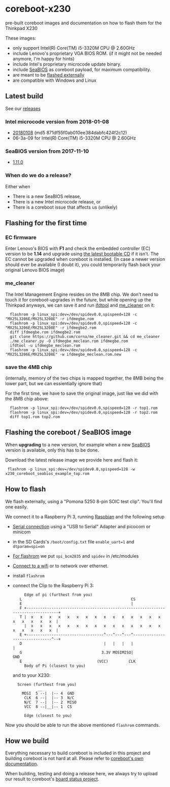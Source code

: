 # coreboot-x230
pre-built coreboot images and documentation on how to flash them for the Thinkpad X230

These images:
* only support Intel(R) Core(TM) i5-3320M CPU @ 2.60GHz
* include Lenovo's proprietary VGA BIOS ROM. (if it might not be needed anymore, I'm happy for hints)
* include Intel's proprietary microcode update binary.
* include [SeaBIOS](https://seabios.org/SeaBIOS) as coreboot payload, for maximum compatibility.
* are meant to be [flashed externally](#how-to-flash)
* are compatible with Windows and Linux

## Latest build
See our [releases](https://github.com/merge/coreboot-x230/releases)

### Intel microcode version from 2018-01-08
* [20180108](https://downloadmirror.intel.com/27431/eng/microcode-20180108.tgz) (md5 871df55f0ab010ee384dabfc424f2c12)
* 06-3a-09 for Intel(R) Core(TM) i5-3320M CPU @ 2.60GHz

### SeaBIOS version from 2017-11-10
* [1.11.0](https://seabios.org/Releases#SeaBIOS_1.11.0)

### When do we do a release?
Either when
* There is a new SeaBIOS release,
* There is a new Intel microcode release, or
* There is a coreboot issue that affects us (unlikely)

## Flashing for the first time

### EC firmware
Enter Lenovo's BIOS with __F1__ and check the embedded controller (EC) version to be
__1.14__ and upgrade using [the latest bootable CD](https://support.lenovo.com/at/en/downloads/ds029188)
if it isn't. The EC cannot be upgraded when coreboot is installed. (In case a newer
version should ever be available (I doubt it), you could temporarily flash back your
original Lenovo BIOS image)

### me_cleaner
The Intel Management Engine resides on the 8MB chip. We don't need to touch it
for coreboot-upgrades in the future, but while opening up the Thinkpad anyways,
we can save it and run [ifdtool](https://github.com/coreboot/coreboot/tree/master/util/ifdtool)
and [me_cleaner](https://github.com/corna/me_cleaner) on it:


      flashrom -p linux_spi:dev=/dev/spidev0.0,spispeed=128 -c "MX25L3206E/MX25L3208E" -r ifdmegbe.rom
      flashrom -p linux_spi:dev=/dev/spidev0.0,spispeed=128 -c "MX25L3206E/MX25L3208E" -r ifdmegbe2.rom
      diff ifdmegbe.rom ifdmegbe2.rom
      git clone https://github.com/corna/me_cleaner.git && cd me_cleaner
      ./me_cleaner.py -O ifdmegbe_meclean.rom ifdmegbe.rom
      ifdtool -u ifdmegbe_meclean.rom
      flashrom -p linux_spi:dev=/dev/spidev0.0,spispeed=128 -c "MX25L3206E/MX25L3208E" -w ifdmegbe_meclean.rom.new

### save the 4MB chip
(internally, memory of the two chips is mapped together, the 8MB being the lower
part, but we can essientially ignore that)

For the first time, we have to save the original image, just like we did with
the 8MB chip above:


      flashrom -p linux_spi:dev=/dev/spidev0.0,spispeed=128 -r top1.rom
      flashrom -p linux_spi:dev=/dev/spidev0.0,spispeed=128 -r top2.rom
      diff top1.rom top2.rom

## Flashing the coreboot / SeaBIOS image
When __upgrading__ to a new version, for example when a new [SeaBIOS](https://seabios.org/Releases)
version is available, only this has to be done.

Download the latest release image we provide here and flash it:


     flashrom -p linux_spi:dev=/dev/spidev0.0,spispeed=128 -w x230_coreboot_seabios_example_top.rom

## How to flash
We flash externally, using a "Pomona 5250 8-pin SOIC test clip". You'll find
one easily.

We connect it to a Raspberry Pi 3, running [Raspbian](https://www.raspberrypi.org/downloads/raspbian/)
and the following setup
* [Serial connection](https://elinux.org/RPi_Serial_Connection) using a "USB to Serial" Adapter and picocom or minicom
* in the SD Cards's `/boot/config.txt` file `enable_uart=1` and `dtparam=spi=on`
* [For flashrom](https://www.flashrom.org/RaspberryPi) we put `spi_bcm2835` and `spidev` in /etc/modules
* [Connect to a wifi](https://www.raspberrypi.org/documentation/configuration/wireless/wireless-cli.md) or to network over ethernet.
* install `flashrom`
* connect the Clip to the Raspberry Pi 3:


		   Edge of pi (furthest from you)
		 L                                                CS
		 E                                                |
		 F +---------------------------------------------------------------------------------+
		 T |  x   x   x   x   x   x   x   x   x   x   x   x   x   x   x   x   x   x   x   x  |
		   |  x   x   x   x   x   x   x   x   x   x   x   x   x   x   x   x   x   x   x   x  |
		 E +----------------------------------^---^---^---^-------------------------------^--+
		 D                                    |   |   |   |                               |
		 G                                   3.3V MOSIMISO|                              GND
		 E                                 (VCC)         CLK
		   Body of Pi (closest to you)


  and to your X230:


		Screen (furthest from you)
			     __
		  MOSI  5 --|  |-- 4  GND
		   CLK  6 --|  |-- 3  N/C
		   N/C  7 --|  |-- 2  MISO
		   VCC  8 --|__|-- 1  CS

		   Edge (closest to you)


Now you should be able to run the above mentioned `flashrom` commands.

## How we build
Everything necessary to build coreboot is included in this project and building
coreboot is not hard at all. Please refer to [coreboot's own documentation](https://www.coreboot.org/Build_HOWTO).

When building, testing and doing a release here, we always try to upload our
result to coreboot's [board status project](https://www.coreboot.org/Supported_Motherboards).
